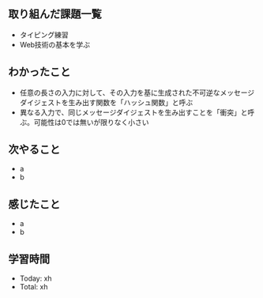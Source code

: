 ## 取り組んだ課題一覧
- タイピング練習
- Web技術の基本を学ぶ
## わかったこと
- 任意の長さの入力に対して、その入力を基に生成された不可逆なメッセージダイジェストを生み出す関数を「ハッシュ関数」と呼ぶ
- 異なる入力で、同じメッセージダイジェストを生み出すことを「衝突」と呼ぶ。可能性は0では無いが限りなく小さい
## 次やること
- a
- b
## 感じたこと
- a
- b
## 学習時間
- Today: xh
- Total: xh
